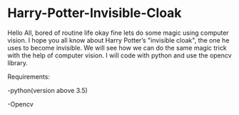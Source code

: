 # Harry-Potter-Invisible-Cloak
Hello All, bored of routine life okay fine lets do some magic using computer vision. 
I hope you all know about Harry Potter’s "invisible cloak", 
the one he uses to become invisible. We will see how we can
do the same magic trick with the help of computer vision. 
I will code with python and use the opencv library.


Requirements:


-python(version above 3.5)

-Opencv
